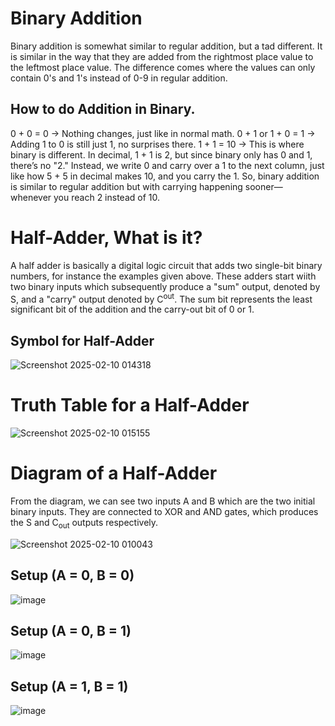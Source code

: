 # Binary Addition
Binary addition is somewhat similar to regular addition, but a tad different. It is similar in the way that they are added from the rightmost 
place value to the leftmost place value. The difference comes where the values can only contain 0's and 1's instead of 0-9 in regular addition. 

## How to do Addition in Binary.
0 + 0 = 0 → Nothing changes, just like in normal math.
0 + 1 or 1 + 0 = 1 → Adding 1 to 0 is still just 1, no surprises there.
1 + 1 = 10 → This is where binary is different. In decimal, 1 + 1 is 2, but since binary only has 0 and 1, there’s no "2." Instead, we write 0 
and carry over a 1 to the next column, just like how 5 + 5 in decimal makes 10, and you carry the 1. So, binary addition is similar to regular 
addition but with carrying happening sooner— whenever you reach 2 instead of 10.

# Half-Adder, What is it?
A half adder is basically a digital logic circuit that adds two single-bit binary numbers, for instance the examples given above. These adders
start wiith two binary inputs which subsequently produce a "sum" output, denoted by S, and a "carry" output denoted by C<sup>out</sup>. 
The sum bit represents the least significant bit of the addition and the carry-out bit of 0 or 1. 

## Symbol for Half-Adder

![Screenshot 2025-02-10 014318](https://github.com/user-attachments/assets/fa04dd62-2344-4714-8756-13a7fb5b56a7)


# Truth Table for a Half-Adder

![Screenshot 2025-02-10 015155](https://github.com/user-attachments/assets/48779ef3-185a-49ce-9e54-b5b67a75a3b9)


# Diagram of a Half-Adder
From the diagram, we can see two inputs A and B which are the two initial binary inputs. They are connected to XOR and AND gates, which produces
the S and C<sub>out</sub> outputs respectively. 

![Screenshot 2025-02-10 010043](https://github.com/user-attachments/assets/e5717d85-d268-4eae-94e9-2056b38d6284)

## Setup (A = 0, B = 0)

![image](https://github.com/user-attachments/assets/1ece4e3c-e7a3-4303-be8e-ab47d77e7c7b)

## Setup (A = 0, B = 1)

![image](https://github.com/user-attachments/assets/588b5e40-4d4e-4251-97d0-2e33abb8de1f)

## Setup (A = 1, B = 1)

![image](https://github.com/user-attachments/assets/4409f228-049e-492a-9943-e39eddb3f7c7)


